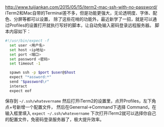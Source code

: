 
http://www.tuijiankan.com/2015/05/15/iterm2-mac-ssh-with-no-password/
iTerm2和Mac自带的Terminal差不多，但是功能更强大，无论透明度、字体、配色、分屏等都可以设置，
除了这些花哨的功能外，最近新学了一招，就是可以通过Profiles的设置打开就执行写好的脚本，让自动免输入密码登录远程服务器。
脚本内容如下：
```sh
#!/usr/bin/expect -f
  set user <用户名>
  set host <ip地址>
  set port <端口>
  set password <密码>
  set timeout -1

  spawn ssh -p $port $user@$host
  expect "*assword:*"
  send "$password\r"
  interact
  expect eof
```

保存到 `~/.ssh/whatevername`
然后打开iTerm2的设置里，点开Profiles，左下角点+号新增一个配置文件，
然后在Genernal->Command下选择 Command，在输入框里填入 
`expect ~/.ssh/whatevername`
下次打开iTerm2就可以选择你自己的配置文件，免密码登录服务器了，极大提升效率。


